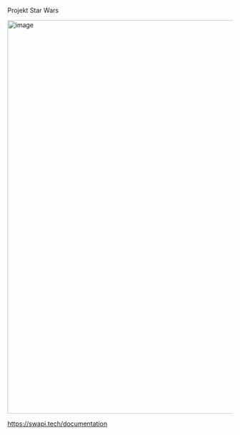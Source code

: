 Projekt Star Wars

<img width="1902" height="881" alt="image" src="https://github.com/user-attachments/assets/dc838dc2-5e2d-406e-bf0c-d774bd4f2f71" />


https://swapi.tech/documentation
